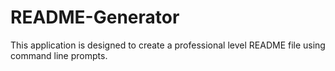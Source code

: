 # README-Generator
This application is designed to create a professional level README file using command line prompts.
